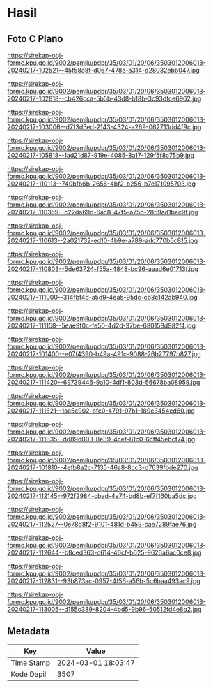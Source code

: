 # Hasil

## Foto C Plano

https://sirekap-obj-formc.kpu.go.id/9002/pemilu/pdpr/35/03/01/20/06/3503012006013-20240217-102521--45f58a8f-d067-478e-a314-d28032ebb047.jpg

https://sirekap-obj-formc.kpu.go.id/9002/pemilu/pdpr/35/03/01/20/06/3503012006013-20240217-102818--cb426cca-5b5b-43d8-b18b-3c93dfce6962.jpg

https://sirekap-obj-formc.kpu.go.id/9002/pemilu/pdpr/35/03/01/20/06/3503012006013-20240217-103006--d713d5ed-2143-4324-a269-062713dd4f9c.jpg

https://sirekap-obj-formc.kpu.go.id/9002/pemilu/pdpr/35/03/01/20/06/3503012006013-20240217-105818--1ad21d87-919e-4085-8a17-129f5f8c75b9.jpg

https://sirekap-obj-formc.kpu.go.id/9002/pemilu/pdpr/35/03/01/20/06/3503012006013-20240217-110113--740bfb6b-2656-4bf2-b256-b7e171095703.jpg

https://sirekap-obj-formc.kpu.go.id/9002/pemilu/pdpr/35/03/01/20/06/3503012006013-20240217-110359--c22da69d-6ac8-47f5-a75b-2859ad1bec9f.jpg

https://sirekap-obj-formc.kpu.go.id/9002/pemilu/pdpr/35/03/01/20/06/3503012006013-20240217-110613--2a021732-ed10-4b9e-a789-adc770b5c815.jpg

https://sirekap-obj-formc.kpu.go.id/9002/pemilu/pdpr/35/03/01/20/06/3503012006013-20240217-110803--5de63724-f55a-4848-bc96-aaad6e01713f.jpg

https://sirekap-obj-formc.kpu.go.id/9002/pemilu/pdpr/35/03/01/20/06/3503012006013-20240217-111000--314fbf4d-a5d9-4ea5-95dc-cb3c142ab940.jpg

https://sirekap-obj-formc.kpu.go.id/9002/pemilu/pdpr/35/03/01/20/06/3503012006013-20240217-111158--5eae9f0c-fe50-4d2d-97be-680158d982f4.jpg

https://sirekap-obj-formc.kpu.go.id/9002/pemilu/pdpr/35/03/01/20/06/3503012006013-20240217-101400--e07f4390-b49a-491c-9088-26b27797b827.jpg

https://sirekap-obj-formc.kpu.go.id/9002/pemilu/pdpr/35/03/01/20/06/3503012006013-20240217-111420--69739446-9a10-4df1-803d-56678ba08959.jpg

https://sirekap-obj-formc.kpu.go.id/9002/pemilu/pdpr/35/03/01/20/06/3503012006013-20240217-111621--1aa5c902-bfc0-4791-97b1-180e3454ed60.jpg

https://sirekap-obj-formc.kpu.go.id/9002/pemilu/pdpr/35/03/01/20/06/3503012006013-20240217-111835--dd89d003-8e39-4cef-81c0-6cff45ebcf74.jpg

https://sirekap-obj-formc.kpu.go.id/9002/pemilu/pdpr/35/03/01/20/06/3503012006013-20240217-101810--4efb8a2c-7135-46a8-8cc3-d7639fbde270.jpg

https://sirekap-obj-formc.kpu.go.id/9002/pemilu/pdpr/35/03/01/20/06/3503012006013-20240217-112145--972f2984-cbad-4e74-bd8b-ef7f160ba5dc.jpg

https://sirekap-obj-formc.kpu.go.id/9002/pemilu/pdpr/35/03/01/20/06/3503012006013-20240217-112527--0e78d8f2-9101-481d-b459-cae7289fae76.jpg

https://sirekap-obj-formc.kpu.go.id/9002/pemilu/pdpr/35/03/01/20/06/3503012006013-20240217-112644--b8ced363-c614-46cf-b625-9626a6ac0ce8.jpg

https://sirekap-obj-formc.kpu.go.id/9002/pemilu/pdpr/35/03/01/20/06/3503012006013-20240217-112831--93b873ac-0957-4f56-a56b-5c6baa493ac9.jpg

https://sirekap-obj-formc.kpu.go.id/9002/pemilu/pdpr/35/03/01/20/06/3503012006013-20240217-113005--d155c389-8204-4bd5-9b96-50512fd4e8b2.jpg


## Metadata

| Key        | Value               |
| ---------- | ------------------- |
| Time Stamp | 2024-03-01 18:03:47 |
| Kode Dapil | 3507                |



